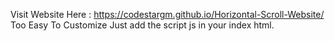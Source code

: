 Visit Website Here : https://codestargm.github.io/Horizontal-Scroll-Website/
Too Easy To Customize Just add the script js in your index html.

